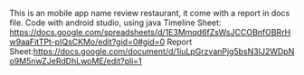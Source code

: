 This is an mobile app name review restaurant, it come with a report in docs file.
Code with android studio, using java
Timeline Sheet: https://docs.google.com/spreadsheets/d/1E3Mmqd6fZsWsJCCOBnfOBRrHw9aaFitTPt-pIQsCKMo/edit?gid=0#gid=0
Report Sheet:https://docs.google.com/document/d/1iuLpGrzvanPjg5bsN3IJ2WDpNo9M5nwZJeRdDhLwoME/edit?pli=1
